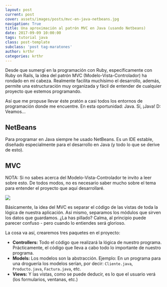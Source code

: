 ```yaml
--- 
layout: post 
current: post 
cover: assets/images/posts/mvc-en-java-netbeans.jpg 
navigation: True 
title: Una aproximación al patrón MVC en Java (usando Netbeans)
date: 2017-09-09 10:00:00 
tags: tutorial java
class: post-template 
subclass: 'post tag-maratones' 
author: krthr 
categories: krthr
---
```


Desde que sumergí en la programación con Ruby, específicamente con Ruby on Rails, la idea del patrón MVC (Modelo-Vista-Controlador) ha rondado en mi cabeza. Realmente facilita muchísimo el desarrollo, además, permite una estructuración muy organizada y fácil de entender de cualquier proyecto que estemos programando.

Así que me propuse llevar éste pratón a casi todos los entornos de programación donde me encuentre. En esta oportunidad: Java. Sí, ¡Java! D: Veamos…

## NetBeans
Para programar en Java siempre he usado NetBeans. Es un IDE estable, diseñado especialmente para el desarrollo en Java (y todo lo que se derive de esto).

## MVC
NOTA: Si no sabes acerca del Modelo-Vista-Controlador te invito a leer sobre esto. De todos modos, no es necesario saber mucho sobre el tema para entender el proyecto que aquí desarrollaré.

![](https://basicsofwebdevelopment.files.wordpress.com/2015/01/mvc_role_diagram.png)

Básicamente, la idea del MVC es separar el código de las vistas de toda la lógica de nuestra aplicación. Así mismo, separamos los módulos que sirven los datos que guardamos. ¿La has pillado? Calma, al principio puede parecer confuso - pero cuando lo entiendes será glorioso.

La cosa va así, crearemos tres paquetes en el proyecto:

- **Controllers:** Todo el código que realizará la lógica de nuestro programa. Prácticamente, el código que lleva a cabo todo lo importante de nuestro programa.
- **Models:** Los modelos son la abstracción. Ejemplo: En un programa para una droguería los modelos serían, por decir: `Cliente.java`, `Producto.java`, `Factura.java`, etc.
- **Views:** Y las vistas, como se puede deducir, es lo que el usuario verá (los formularios, ventanas, etc.)